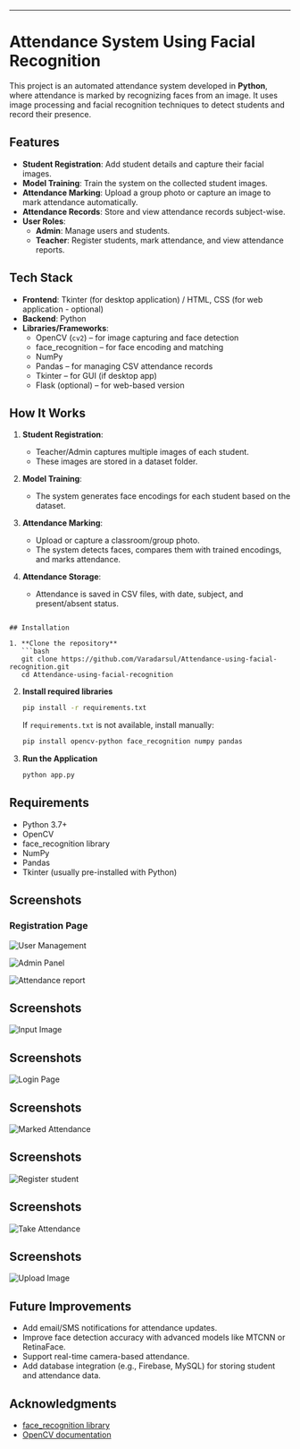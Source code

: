 ---

# Attendance System Using Facial Recognition

This project is an automated attendance system developed in **Python**, where attendance is marked by recognizing faces from an image. It uses image processing and facial recognition techniques to detect students and record their presence.

## Features

- **Student Registration**: Add student details and capture their facial images.
- **Model Training**: Train the system on the collected student images.
- **Attendance Marking**: Upload a group photo or capture an image to mark attendance automatically.
- **Attendance Records**: Store and view attendance records subject-wise.
- **User Roles**:  
  - **Admin**: Manage users and students.  
  - **Teacher**: Register students, mark attendance, and view attendance reports.

## Tech Stack

- **Frontend**: Tkinter (for desktop application) / HTML, CSS (for web application - optional)
- **Backend**: Python
- **Libraries/Frameworks**:
  - OpenCV (`cv2`) – for image capturing and face detection
  - face_recognition – for face encoding and matching
  - NumPy
  - Pandas – for managing CSV attendance records
  - Tkinter – for GUI (if desktop app)
  - Flask (optional) – for web-based version

## How It Works

1. **Student Registration**:
   - Teacher/Admin captures multiple images of each student.
   - These images are stored in a dataset folder.

2. **Model Training**:
   - The system generates face encodings for each student based on the dataset.

3. **Attendance Marking**:
   - Upload or capture a classroom/group photo.
   - The system detects faces, compares them with trained encodings, and marks attendance.

4. **Attendance Storage**:
   - Attendance is saved in CSV files, with date, subject, and present/absent status.

```

## Installation

1. **Clone the repository**
   ```bash
   git clone https://github.com/Varadarsul/Attendance-using-facial-recognition.git
   cd Attendance-using-facial-recognition
   ```

2. **Install required libraries**
   ```bash
   pip install -r requirements.txt
   ```
   If `requirements.txt` is not available, install manually:
   ```bash
   pip install opencv-python face_recognition numpy pandas
   ```

3. **Run the Application**
   ```bash
   python app.py
   ```

## Requirements

- Python 3.7+
- OpenCV
- face_recognition library
- NumPy
- Pandas
- Tkinter (usually pre-installed with Python)

## Screenshots

### Registration Page
![User Management](https://raw.githubusercontent.com/Varadarsul/Attendance-using-facial-recognition/79eb1ae2b44373faefe56aebf0f5cbbb523b5167/user%20management.png?token=BCRWHCABP36TDJ6L3Y6WTSLIBYG4U)

![Admin Panel](https://raw.githubusercontent.com/Varadarsul/Attendance-using-facial-recognition/79eb1ae2b44373faefe56aebf0f5cbbb523b5167/admin%20panel.png?token=BCRWHCBZHR2HXJHENZQVUSLIBYG4S)

![Attendance report](https://raw.githubusercontent.com/Varadarsul/Attendance-using-facial-recognition/79eb1ae2b44373faefe56aebf0f5cbbb523b5167/attendance%20report.png?token=BCRWHCFAFYOVE5YYJQBAVTTIBYG4S)
## Screenshots
![Input Image](https://raw.githubusercontent.com/Varadarsul/Attendance-using-facial-recognition/79eb1ae2b44373faefe56aebf0f5cbbb523b5167/input%20image.png?token=BCRWHCGMWGDOJBPKKBC3GV3IBYG4S)
## Screenshots
![Login Page](https://raw.githubusercontent.com/Varadarsul/Attendance-using-facial-recognition/79eb1ae2b44373faefe56aebf0f5cbbb523b5167/login.png?token=BCRWHCAMO4NKAYMWAQVRZJTIBYG4U)
## Screenshots
![Marked Attendance](https://raw.githubusercontent.com/Varadarsul/Attendance-using-facial-recognition/79eb1ae2b44373faefe56aebf0f5cbbb523b5167/marked%20attendance%20of%20input%20image.png?token=BCRWHCCTIZFB3D2NKZWMWFDIBYG4U)
## Screenshots
![Register student](https://raw.githubusercontent.com/Varadarsul/Attendance-using-facial-recognition/79eb1ae2b44373faefe56aebf0f5cbbb523b5167/register%20student.png?token=BCRWHCBO6JSBDUWAZ6DWTBLIBYG4U)
## Screenshots
![Take Attendance](https://raw.githubusercontent.com/Varadarsul/Attendance-using-facial-recognition/79eb1ae2b44373faefe56aebf0f5cbbb523b5167/take%20attendance.png?token=BCRWHCA6K7MIH6RFH3TXVO3IBYG4U)
## Screenshots
![Upload Image](https://raw.githubusercontent.com/Varadarsul/Attendance-using-facial-recognition/79eb1ae2b44373faefe56aebf0f5cbbb523b5167/upload%20image%20for%20marking%20attendance.png?token=BCRWHCF3MFPGKWWVT6ZEP7LIBYG4U)

## Future Improvements

- Add email/SMS notifications for attendance updates.
- Improve face detection accuracy with advanced models like MTCNN or RetinaFace.
- Support real-time camera-based attendance.
- Add database integration (e.g., Firebase, MySQL) for storing student and attendance data.

## Acknowledgments

- [face_recognition library](https://github.com/ageitgey/face_recognition)
- [OpenCV documentation](https://docs.opencv.org/)


